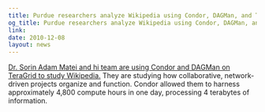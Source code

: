 ```yaml
---
title: Purdue researchers analyze Wikipedia using Condor, DAGMan, and TeraGrid
og_title: Purdue researchers analyze Wikipedia using Condor, DAGMan, and TeraGrid
link: 
date: 2010-12-08
layout: news
---
```


<a href="http://www.isgtw.org/?pid=1002879">Dr. Sorin Adam Matei and hi team are using Condor and DAGMan on TeraGrid to study Wikipedia.</a>  They are studying how collaborative, network-driven projects organize and function.  Condor allowed them to harness approximately 4,800 compute hours in one day, processing 4 terabytes of information.
